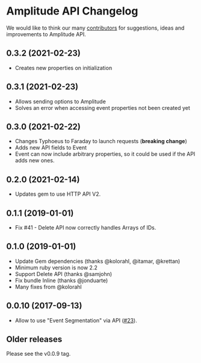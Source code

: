 # Amplitude API Changelog

We would like to think our many [contributors](https://github.com/toothrot/amplitude-api/graphs/contributors) for
suggestions, ideas and improvements to Amplitude API.

## 0.3.2 (2021-02-23)
* Creates new properties on initialization

## 0.3.1 (2021-02-23)
* Allows sending options to Amplitude
* Solves an error when accessing event properties not been created yet

## 0.3.0 (2021-02-22)

* Changes Typhoeus to Faraday to launch requests (**breaking change**)
* Adds new API fields to Event
* Event can now include arbitrary properties, so it could be used if the API adds new ones.

## 0.2.0 (2021-02-14)

* Updates gem to use HTTP API V2.

## 0.1.1 (2019-01-01)

* Fix #41 - Delete API now correctly handles Arrays of IDs.

## 0.1.0 (2019-01-01)

* Update Gem dependencies (thanks @kolorahl, @itamar, @krettan)
* Minimum ruby version is now 2.2
* Support Delete API (thanks @samjohn)
* Fix bundle Inline (thanks @jonduarte)
* Many fixes from @kolorahl

## 0.0.10 (2017-09-13)

* Allow to use "Event Segmentation" via API ([#23](https://github.com/toothrot/amplitude-api/pull/23)).

## Older releases

Please see the v0.0.9 tag.
